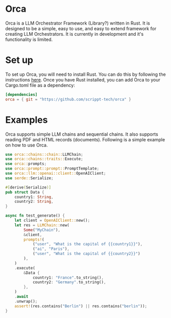 # Orca
Orca is a LLM Orchestrator Framework (Library?) written in Rust. It is designed to be a simple, easy to use, and easy to extend framework for creating LLM Orchestrators. It is currently in development and it's functionality is limited.

# Set up
To set up Orca, you will need to install Rust. You can do this by following the instructions [here](https://www.rust-lang.org/tools/install). Once you have Rust installed, you can add Orca to your Cargo.toml file as a dependency:
```toml
[dependencies]
orca = { git = "https://github.com/scrippt-tech/orca" }
```

# Examples
Orca supports simple LLM chains and sequential chains. It also supports reading PDF and HTML records (documents). Following is a simple example on how to use Orca.
```rust
use orca::chains::chain::LLMChain;
use orca::chains::traits::Execute;
use orca::prompts;
use orca::prompt::prompt::PromptTemplate;
use orca::llm::openai::client::OpenAIClient;
use serde::Serialize;

#[derive(Serialize)]
pub struct Data {
    country1: String,
    country2: String,
}

async fn test_generate() {
    let client = OpenAIClient::new();
    let res = LLMChain::new(
        Some("MyChain"),
        &client,
        prompts!(
            ("user", "What is the capital of {{country1}}"),
            ("ai", "Paris"),
            ("user", "What is the capital of {{country2}}")
        ),
    )
    .execute(
        &Data {
            country1: "France".to_string(),
            country2: "Germany".to_string(),
        },
    )
    .await
    .unwrap();
    assert!(res.contains("Berlin") || res.contains("berlin"));
}
```

